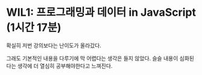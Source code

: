 # WIL1: 프로그래밍과 데이터 in JavaScript (1시간 17분)

확실히 저번 강의보다는 난이도가 올라갔다.

그래도 기본적인 내용을 다루기에 막 어렵다는 생각은 들지 않았다. 슬슬 내용이 심화된다는 생각에 더 열심히 공부해야한다고 느껴진다.

